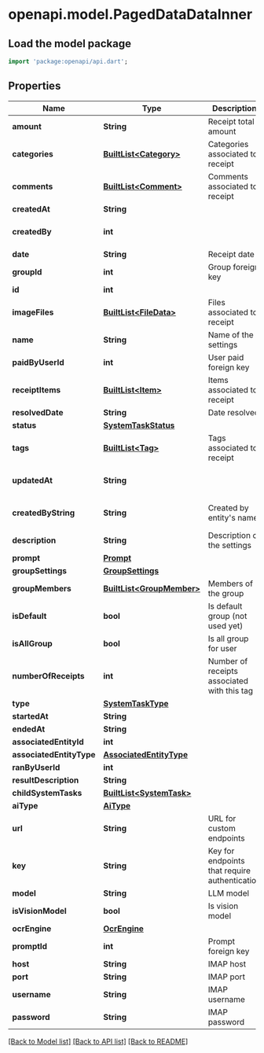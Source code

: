 # openapi.model.PagedDataDataInner

## Load the model package
```dart
import 'package:openapi/api.dart';
```

## Properties
Name | Type | Description | Notes
------------ | ------------- | ------------- | -------------
**amount** | **String** | Receipt total amount | 
**categories** | [**BuiltList&lt;Category&gt;**](Category.md) | Categories associated to receipt | [optional] 
**comments** | [**BuiltList&lt;Comment&gt;**](Comment.md) | Comments associated to receipt | [optional] 
**createdAt** | **String** |  | 
**createdBy** | **int** |  | [optional] [default to 0]
**date** | **String** | Receipt date | 
**groupId** | **int** | Group foreign key | 
**id** | **int** |  | 
**imageFiles** | [**BuiltList&lt;FileData&gt;**](FileData.md) | Files associated to receipt | [optional] 
**name** | **String** | Name of the settings | 
**paidByUserId** | **int** | User paid foreign key | 
**receiptItems** | [**BuiltList&lt;Item&gt;**](Item.md) | Items associated to receipt | [optional] 
**resolvedDate** | **String** | Date resolved | [optional] 
**status** | [**SystemTaskStatus**](SystemTaskStatus.md) |  | 
**tags** | [**BuiltList&lt;Tag&gt;**](Tag.md) | Tags associated to receipt | [optional] 
**updatedAt** | **String** |  | [optional] [default to '']
**createdByString** | **String** | Created by entity's name | [optional] [default to '']
**description** | **String** | Description of the settings | [optional] 
**prompt** | [**Prompt**](Prompt.md) |  | 
**groupSettings** | [**GroupSettings**](GroupSettings.md) |  | [optional] 
**groupMembers** | [**BuiltList&lt;GroupMember&gt;**](GroupMember.md) | Members of the group | 
**isDefault** | **bool** | Is default group (not used yet) | [optional] 
**isAllGroup** | **bool** | Is all group for user | 
**numberOfReceipts** | **int** | Number of receipts associated with this tag | 
**type** | [**SystemTaskType**](SystemTaskType.md) |  | [optional] 
**startedAt** | **String** |  | [optional] 
**endedAt** | **String** |  | [optional] 
**associatedEntityId** | **int** |  | [optional] 
**associatedEntityType** | [**AssociatedEntityType**](AssociatedEntityType.md) |  | [optional] 
**ranByUserId** | **int** |  | [optional] 
**resultDescription** | **String** |  | [optional] 
**childSystemTasks** | [**BuiltList&lt;SystemTask&gt;**](SystemTask.md) |  | [optional] 
**aiType** | [**AiType**](AiType.md) |  | [optional] 
**url** | **String** | URL for custom endpoints | [optional] 
**key** | **String** | Key for endpoints that require authentication | [optional] 
**model** | **String** | LLM model | [optional] 
**isVisionModel** | **bool** | Is vision model | [optional] 
**ocrEngine** | [**OcrEngine**](OcrEngine.md) |  | [optional] 
**promptId** | **int** | Prompt foreign key | [optional] 
**host** | **String** | IMAP host | [optional] 
**port** | **String** | IMAP port | [optional] 
**username** | **String** | IMAP username | [optional] 
**password** | **String** | IMAP password | [optional] 

[[Back to Model list]](../README.md#documentation-for-models) [[Back to API list]](../README.md#documentation-for-api-endpoints) [[Back to README]](../README.md)


